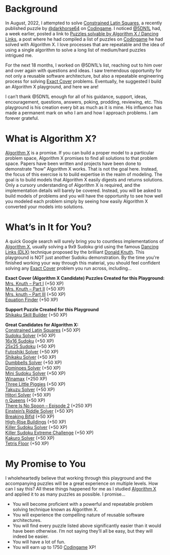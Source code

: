 # Background

In August, 2022, I attempted to solve [Constrained Latin Squares]( https://www.codingame.com/training/medium/constrained-latin-squares), a recently published puzzle by [@darkhorse64]( https://www.codingame.com/profile/c9ebe76a83b33730956eda0534d6cad86053292) on [Codingame](www.codingame.com). I noticed [@5DN1L]( https://www.codingame.com/profile/bbb8f47ea4601179303c20acdbf5fb6c1904782) had, a week earlier, posted a link to [Puzzles solvable by Algorithm X / Dancing Links](https://www.codingame.com/forum/t/puzzles-solvable-by-algorithm-x-dancing-links/196871), a post where he had compiled a list of puzzles on [Codingame](www.codingame.com) he had solved with Algorithm X. I love processes that are repeatable and the idea of using a single algorithm to solve a long list of medium/hard puzzles intrigued me.

For the next 18 months, I worked on @5DN1L’s list, reaching out to him over and over again with questions and ideas. I saw tremendous opportunity for not only a reusable software architecture, but also a repeatable engineering process for solving [Exact Cover]( https://en.wikipedia.org/wiki/Exact_cover) problems. Eventually, he suggested I build an Algorithm X playground, and here we are!

I can’t thank @5DN1L enough for all of his guidance, support, ideas, encouragement, questions, answers, poking, prodding, reviewing, etc. This playground is his creation every bit as much as it is mine. His influence has made a permanent mark on who I am and how I approach problems. I am forever grateful.

# What is Algorithm X?

[Algorithm X]( https://en.wikipedia.org/wiki/Knuth%27s_Algorithm_X) is a promise. If you can build a proper model to a particular problem space, Algorithm X promises to find all solutions to that problem space. Papers have been written and projects have been done to demonstrate “how” Algorithm X works. That is not the goal here. Instead, the focus of this exercise is to build expertise in the realm of modeling. The goal is to build models that Algorithm X easily digests and returns solutions. Only a cursory understanding of Algorithm X is required, and the implementation details will barely be covered. Instead, you will be asked to build models of problems and you will have the opportunity to see how well you modeled each problem simply by seeing how easily Algorithm X converted your models into solutions.

# What’s in It for You?

A quick Google search will surely bring you to countless implementations of [Algorithm X]( https://en.wikipedia.org/wiki/Knuth%27s_Algorithm_X), usually solving a 9x9 Sudoku grid using the famous [Dancing Links (DLX)]( https://en.wikipedia.org/wiki/Dancing_Links) technique proposed by the brilliant [Donald Knuth]( https://www-cs-faculty.stanford.edu/~knuth/). This playground is NOT just another Sudoku demonstration. By the time you're finished working your way through this material, you should feel confident solving any [Exact Cover]( https://en.wikipedia.org/wiki/Exact_cover) problem you run across, including…

__Exact Cover (Algorithm X Candidate) Puzzles Created for this Playground:__
<BR>[Mrs. Knuth – Part I]( https://www.codingame.com) (+50 XP)
<BR>[Mrs. Knuth – Part II]( https://www.codingame.com) (+50 XP)
<BR>[Mrs. knuth – Part III]( https://www.codingame.com) (+50 XP)
<BR>[Equation Finder]( https://www.codingame.com) (+50 XP)

__Support Puzzle Created for this Playground__
<BR>[Shikaku Skill Builder](https://www.codingame.com) (+50 XP)

__Great Candidates for Algorithm X:__
<BR>[Constrained Latin Squares]( https://www.codingame.com/training/medium/constrained-latin-squares) (+50 XP)
<BR>[Sudoku Solver](https://www.codingame.com/training/medium/sudoku-solver) (+50 XP)
<BR>[16x16 Sudoku]( https://www.codingame.com/training/medium/16x16-sudoku) (+50 XP)
<BR>[25x25 Sudoku](https://www.codingame.com/training/expert/25x25-sudoku) (+50 XP)
<BR>[Futoshiki Solver](https://www.codingame.com/training/medium/futoshiki-solver) (+50 XP)
<BR>[Shikaku Solver](https://www.codingame.com/training/medium/shikaku-solver) (+50 XP)
<BR>[Dumbbells Solver](https://www.codingame.com/training/hard/dumbbells-solver) (+50 XP)
<BR>[Dominoes Solver](https://www.codingame.com/training/hard/dominoes-solver) (+50 XP)
<BR>[Mini Sudoku Solver]( https://www.codingame.com/training/hard/mini-sudoku-solver) (+50 XP)
<BR>[Winamax]( https://www.codingame.com/training/hard/winamax-sponsored-contest) (+250 XP)
<BR>[Three Little Piggies]( https://www.codingame.com/training/hard/three-little-piggies) (+50 XP)
<BR>[Takuzu Solver](https://www.codingame.com/training/hard/takuzu-solver) (+50 XP)
<BR>[Hitori Solver](https://www.codingame.com/training/hard/hitori-solver) (+50 XP)
<BR>[n Queens](https://www.codingame.com/training/hard/n-queens) (+50 XP)
<BR>[There Is No Spoon – Episode 2](https://www.codingame.com/training/hard/there-is-no-spoon-episode-2) (+250 XP)
<BR>[Einstein’s Riddle Solver](https://www.codingame.com/training/hard/einsteins-riddle-solver) (+50 XP)
<BR>[Breaking Bifid](https://www.codingame.com/training/hard/breaking-bifid) (+50 XP)
<BR>[High-Rise Buildings](https://www.codingame.com/training/expert/high-rise-buildings) (+50 XP)
<BR>[Killer Sudoku Solver](https://www.codingame.com/training/medium/killer-sudoku-solver) (+50 XP)
<BR>[Killer Sudoku Extreme Challenge](https://www.codingame.com/training/hard/killer-sudoku-extreme-challenge) (+50 XP)
<BR>[Kakuro Solver](https://www.codingame.com/training/hard/kakuro-solver) (+50 XP)
<BR>[Tetris Floor](https://www.codingame.com/training/hard/tetris-floor) (+50 XP)


# My Promise to You

I wholeheartedly believe that working through this playground and the accompanying puzzles will be a great experience on multiple levels. How can I say this? All these things happened for me as I studied [Algorithm X]( https://en.wikipedia.org/wiki/Knuth%27s_Algorithm_X) and applied it to as many puzzles as possible. I promise…

* You will become proficient with a powerful and repeatable problem solving technique known as Algorithm X.
* You will experience the compelling nature of reusable software architectures.
* You will find every puzzle listed above significantly easier than it would have been otherwise. I’m not saying they’ll all be easy, but they will indeed be easier.
* You will have a lot of fun.
* You will earn up to 1750 [Codingame](https://www.codingame.com) XP!
